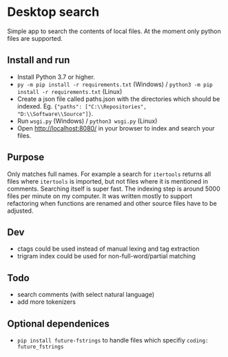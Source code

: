 # Desktop search

Simple app to search the contents of local files. At the moment only python files are supported.

## Install and run
- Install Python 3.7 or higher.
- `py -m pip install -r requirements.txt` (Windows) / `python3 -m pip install -r requirements.txt` (Linux)
- Create a json file called paths.json with the directories which should be indexed. Eg. `{"paths": ["C:\\Repositories", "D:\\Software\\Source"]}`.
- Run `wsgi.py` (Windows) / `python3 wsgi.py` (Linux)
- Open <http://localhost:8080/> in your browser to index and search your files.

## Purpose

Only matches full names. For example a search for `itertools` returns all files where `itertools` is imported, but not files where it is mentioned in comments.
Searching itself is super fast. The indexing step is around 5000 files per minute on my computer. It was written mostly to support refactoring when functions are renamed and other source files have to be adjusted.

## Dev
- ctags could be used instead of manual lexing and tag extraction
- trigram index could be used for non-full-word/partial matching

## Todo
- search comments (with select natural language)
- add more tokenizers

## Optional dependenices
- `pip install future-fstrings` to handle files which specifiy `coding: future_fstrings`
